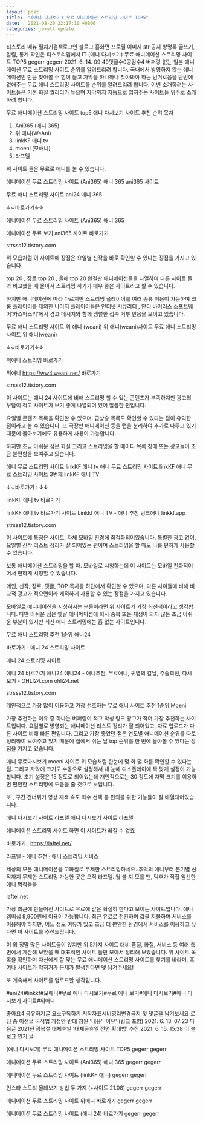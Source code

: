 ```yaml
---
layout: post
title:  "(애니 다시보기) 무료 애니메이션 스트리밍 사이트 TOP5"
date:   2021-08-20 22:17:10 +0800
categories: jekyll update
---
```

티스토리 메뉴 펼치기검색로그인
블로그 홈화면
프로필 이미지
str
공지
방명록
글쓰기, 알림, 통계 확인은 티스토리앱에서
IT
(애니 다시보기) 무료 애니메이션 스트리밍 사이트 TOP5
gegerr gegerr
2021. 6. 14. 09:49댓글수0공감수4
버퍼링 없는 일본 애니메이션 무료 스트리밍 사이트 순위를 알려드리려 합니다. 국내에서 방영하지 않는 애니메이션인 만큼 찾아볼 수 힘이 들고 자막을 하나하나 찾아봐야 하는 번거로움을 단번에 없애주는 무료 애니 스트리밍 사이트를 순위를 알려드리려 합니다. 이번 소개하려는 사이트들은 기본 화질 퀄리티가 높으며 자막까지 자동으로 입혀주는 사이트들 위주로 소개하려 합니다.

 

 

무료 애니메이션 스트리밍 사이트 top5
애니 다시보기 사이트 추천 순위 목차

1. Ani365 (애니 365)
2. 위 애니(WeAni)
3. linkKF 애니 tv
4. moeni (모애니)
5. 라프텔
 

위 사이트 들은 무료로 애니를 볼 수 있습니다.

 

 

 

애니메이션 무료 스트리밍 사이트 (Ani365) 애니 365
ani365 사이트
 

무료 애니 스트리밍 사이트 ani24 애니 365

 

↓↓바로가기↓↓

 
애니메이션 무료 스트리밍 사이트 (Ani365) 애니 365

애니메이션 무료 보기 ani365 사이트 바로가기

strsss12.tistory.com
 

 

위 모습처럼 이 사이트에 장점은 요일별 신작을 바로 확인할 수 있다는 장점을 가지고 있습니다.

top 20 , 장르 top 20 , 올해 top 20 완결판 애니메이션들을 나열하여 다른 사이트 들과 비교했을 때 몰아서 스트리밍 하기가 매우 좋은 사이트라고 할 수 있습니다.

 

하지만 애니메이션에 따라 다르지만 스트리밍 플레이어를 여러 종류 이용이 가능하며 크롬 플레이어를 제외한 나머지 플레이어들은 인터넷 서큐리티 , 안티 바이러스 소프트웨어'카스퍼스키'에서 경고 메시지와 함께 맹렬한 접속 거부 반응을 보이고 있습니다.

 

 

 

 

 

무료 애니 스트리밍 사이트 위 애니 (weani)
위 애니(weani)사이트
무료 애니 스트리밍 사이트 위 애니(weani)

 

↓↓바로가기↓↓

 
위애니 스트리밍 바로가기

위애니 https://ww4.weani.net/ 바로가기

strsss12.tistory.com
 

 

이 사이트는 애니 24 사이트에 비해 스트리밍 할 수 있는 콘텐츠가 부족하지만 광고의 부담이 적고 사이트가 보기 좋게 나열되어 있어 깔끔한 편입니다.

 

요일별 콘텐츠 목록을 확인할 수 있으며. 급상승 목록도 확인할 수 있다는 점이 유익한 점이라고 볼 수 있습니다. 또 극장판 애니메이션 등을 탭을 분리하여 추가로 다루고 있기 때문에 몰아보기에도 유용하게 사용이 가능합니다.

 

하지만 조금 아쉬운 점은 화질 그리고 스트리밍을 할 때마다 목록 창에 뜨는 광고들이 조금 불편함을 보여주고 있습니다.

 

 

 

 

애니 무료 스트리밍 사이트 linkKF 애니 tv
애니 무료 스트리밍 사이트 linkKF
애니 무료 스트리밍 사이트 3번째 linkKF 애니 TV

 

↓↓바로가기 : ↓↓

 
linkKF 애니 tv 바로가기

linkKF 애니 tv 바로가기 사이트 Linkkf 애니 TV - 애니 추천 링크애니 linkkf.app

strsss12.tistory.com
 

 

 

이 사이트에 특징은 사이트, 자체 모바일 환경에 최적화되어있습니다. 특별한 광고 없이, 요일별 신작 리스트 정리가 잘 되어있는 편이며 스트리밍을 할 때도 나름 편하게 사용할 수 있습니다.

 

보통 애니메이션 스트리밍을 할 때. 모바일로 시청하는데 이 사이트는 모바일 친화적이어서 편하게 시청할 수 있습니다.

메인, 신작, 장르, 댓글, TOP 목차를 하단에서 확인할 수 있으며, 다른 사이들에 비해 비교적 광고가 적으면이라 쾌적하게 사용할 수 있는 장점을 가지고 있습니다.

 

모바일로 애니메이션을 시청하시는 분들이라면 위 사이트가 가장 최선책이라고 생각합니다. 다만 아쉬운 점은 옛날 애니메이션에 회사 중복 또는 재생이 되지 않는 조금 아쉬운 부분이 있지만 최신 애니 스트리밍에는 흠 없는 사이트입니다.

 

 

 

 

무료 애니 스트리밍 추천 1순위  애니24

 

 

바로가기 : 애니 24 스트리밍 사이트

 
애니 24 스트리밍 사이트

애니 24 바로가기 애니24 애니24 - 애니추천, 무료애니, 귀멸의 칼날, 주술회전, 다시보기 - OHLI24.com ohli24.net

strsss12.tistory.com
 

 

개인적으로 가장 많이 이용하고 가장 선호하는 무료 애니 사이트 추천 1순위 Moeni

가장 추천하는 이유 중 하나는 버퍼링이 적고 악성 링크 광고가 적어 가장 추천하는 사이트입니다. 요일별로 방영되는 애니메이션 리스트 정리가 잘 되어있고, 자료 업로드가 다른 사이트 비해 빠른 편입니다. 그리고 가장 좋았던 점은 연도별 애니메이션 순위를 따로 정리하여 보여주고 있기 때문에 집에서 쉬는 날 top 순위를 한 번에 몰아볼 수 있다는 장점을 가지고 있습니다.

애니 무료다시보기 moeni 사이트
위 모습처럼 한눈에 몇 화 몇 화를 확인할 수 있다는 점. 그리고 자막에 크기도 수동으로 설정해서 내 눈에 디스플레이에 짝 맞게 설정이 가능합니다. 초기 설정은 15 정도로 되어있는데 개인적으로는 30 정도에 자막 크기를 이용하면 편안한 스트리밍에 도움을 줄 것으로 보입니다.

 

또 , 구간 건너뛰기 영상 재색 속도 화수 선택 등 편의를 위한 기능들이 잘 배열돼어있습니다.

 

 

 

 

 

애니 다시보기 사이트 라프텔
애니 다시보기 사이트 라프텔
 

애니메이션 스트리밍 사이트 하면 이 사이트가 빠질 수 없죠

 

바로가기 : https://laftel.net/

 
라프텔 - 애니 추천 · 애니 스트리밍 서비스

세상의 모든 애니메이션을 고화질로 무제한 스트리밍하세요. 추억의 애니부터 분기별 신작까지 무제한 스트리밍 가능한 곳은 오직 라프텔. 뭘 볼 지 모를 땐, 덕후가 직접 엄선한 애니 명작들을

laftel.net
 

 

가장 최근에 만들어진 사이트로 유료에 값은 확실히 한다고 보이는 사이트입니다. 애니 멤버십 9,900원에 이용이 가능합니다. 최근 유료로 전환하며 값을 지불하며 서비스를 이용해야 하지만, 어느 정도 여유가 있고 조금 더 편안한 환경에서 서비스를 이용하고 싶다면 이 사이트를 추천드립니다.

 

 

이 외 정말 많은 사이트들이 있지만 위 5가지 사이트 대비 품질, 화질, 서비스 등 여러 측면에서 계산해 보았을 때 대표적인 사이트 들만 모아서 정리해 보았습니다. 위 사이트 목록을 확인하며 자신에게 잘 맞는 무료 애니메이션 스트리밍 사이트를 찾기를 바라며, 혹여나 사이트가 막히거가 문제가 발생한다면 뎃 남겨주세요!

 

또 계속해서 사이트를 업로드할 생각입니다.

#ani24#linkkf#모에니#무료 애니 다시보기#무료 애니 보기#애니 다시보기#애니 다시보기 사이트#위애니

좋아요4
공유하기글 요소구독하기
저작자표시비영리변경금지
첫 댓글을 남겨보세요
로딩 중
이전글
국적법 개정안 반대 청원 '내용' '이유' (링크 포함)
2021. 6. 13. 07:23
다음글
2021년 광복절 대체휴일 '대체공휴일 전면 확대법' 추진
2021. 6. 15. 15:38
이 블로그 인기 글

(애니 다시보기) 무료 애니메이션 스트리밍 사이트 TOP5
gegerr gegerr

애니메이션 무료 스트리밍 사이트 (Ani365) 애니 365
gegerr gegerr

애니메이션 무료 스트리밍 사이트 (linkKF 애니)
gegerr gegerr

인스타 스토리 몰래보기 방법 두 가지 (+사이트 21.08)
gegerr gegerr

애니메이션 무료 스트리밍 사이트 위애니 바로가기
gegerr gegerr

애니메이션 무료 스트리밍 사이트 (애니 24) 바로가기
gegerr gegerr